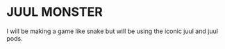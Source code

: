 # JUUL MONSTER
I will be making a game like snake but will be using the iconic juul and juul pods. 
